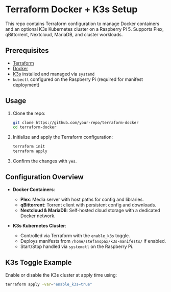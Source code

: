 # Terraform Docker + K3s Setup

This repo contains Terraform configuration to manage Docker containers and an optional K3s Kubernetes cluster on a Raspberry Pi 5. Supports Plex, qBittorrent, Nextcloud, MariaDB, and cluster workloads.

## Prerequisites

- [Terraform](https://www.terraform.io/downloads.html)
- [Docker](https://docs.docker.com/engine/install/)
- [K3s](https://k3s.io/) installed and managed via `systemd`
- `kubectl` configured on the Raspberry Pi (required for manifest deployment)

## Usage

1. Clone the repo:
    ```bash
    git clone https://github.com/your-repo/terraform-docker
    cd terraform-docker
    ```

2. Initialize and apply the Terraform configuration:
    ```bash
    terraform init
    terraform apply
    ```

3. Confirm the changes with `yes`.

## Configuration Overview

- **Docker Containers**:
    - **Plex**: Media server with host paths for config and libraries.
    - **qBittorrent**: Torrent client with persistent config and downloads.
    - **Nextcloud & MariaDB**: Self-hosted cloud storage with a dedicated Docker network.

- **K3s Kubernetes Cluster**:
    - Controlled via Terraform with the `enable_k3s` toggle.
    - Deploys manifests from `/home/stefanopax/k3s-manifests/` if enabled.
    - Start/Stop handled via `systemctl` on the Raspberry Pi.

## K3s Toggle Example

Enable or disable the K3s cluster at apply time using:

```bash
terraform apply -var="enable_k3s=true"
```
